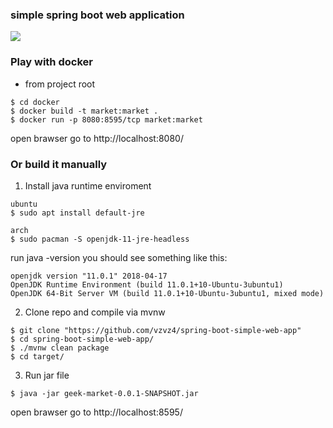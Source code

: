 ### simple spring boot web application
<img src="https://github.com/vzvz4/spring-boot-simple-web-app/blob/master/market.gif"/>

### Play with docker
- from project root 
```
$ cd docker
$ docker build -t market:market . 
$ docker run -p 8080:8595/tcp market:market
```
open brawser go to http://localhost:8080/

### Or build it manually 
1. Install java runtime enviroment
```
ubuntu
$ sudo apt install default-jre

arch
$ sudo pacman -S openjdk-11-jre-headless
```
run java -version you should see something like this:
```
openjdk version "11.0.1" 2018-04-17
OpenJDK Runtime Environment (build 11.0.1+10-Ubuntu-3ubuntu1)
OpenJDK 64-Bit Server VM (build 11.0.1+10-Ubuntu-3ubuntu1, mixed mode)
```
2. Clone repo and compile via mvnw
```
$ git clone "https://github.com/vzvz4/spring-boot-simple-web-app"
$ cd spring-boot-simple-web-app/
$ ./mvnw clean package
$ cd target/
```
3. Run jar file

```
$ java -jar geek-market-0.0.1-SNAPSHOT.jar
```
open brawser go to http://localhost:8595/



